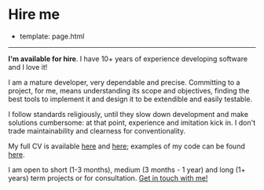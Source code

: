 # Hire me

- template: page.html

----------------

**I'm available for hire**. I have 10+ years of experience developing software
and I love it!

I am a mature developer, very dependable and precise. Committing to a project,
for me, means understanding its scope and objectives, finding the best tools to
implement it and design it to be extendible and easily testable.

I follow standards religiously, until they slow down development and make
solutions cumbersome: at that point, experience and imitation kick in. I don't
trade maintainability and clearness for conventionality.

My full CV is available [here][2] and [here][3]; examples of my code can be
found [here][4].

I am open to short (1-3 months), medium (3 months - 1 year) and long (1+ years)
term projects or for consultation. [Get in touch with me!][1]

   [1]: mailto:lbolla@gmail.com
   [2]: /cv
   [3]: http://www.linkedin.com/in/lorenzobolla
   [4]: https://github.com/lbolla/
